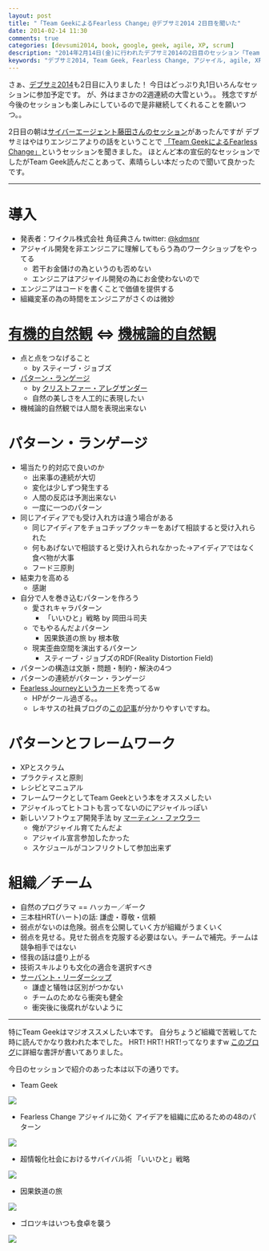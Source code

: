 ```yaml
---
layout: post
title: "「Team GeekによるFearless Change」@デブサミ2014 2日目を聞いた"
date: 2014-02-14 11:30
comments: true
categories: [devsumi2014, book, google, geek, agile, XP, scrum]
description: "2014年2月14日(金)に行われたデブサミ2014の2日目のセッション「Team GeekによるFearless Change」を聞いた際のメモをまとめました。"
keywords: "デブサミ2014, Team Geek, Fearless Change, アジャイル, agile, XP, スクラム, scrum"
---
```


さぁ、[デブサミ2014](http://event.shoeisha.jp/devsumi/20140213/)も2日目に入りました！
今日はどっぷり丸1日いろんなセッションに参加予定です。
が、外はまさかの2週連続の大雪という。。
残念ですが今後のセッションも楽しみにしているので是非継続してくれることを願いつつ。。

2日目の朝は[サイバーエージェント藤田さんのセッション](http://event.shoeisha.jp/devsumi/20140213/session/409/)があったんですが
デブサミはやはりエンジニアよりの話をということで
[「Team GeekによるFearless Change」](http://event.shoeisha.jp/devsumi/20140213/session/425/)というセッションを聞きました。
ほとんど本の宣伝的なセッションでしたがTeam Geek読んだことあって、素晴らしい本だったので聞いて良かったです。

- - -

# 導入
* 発表者：ワイクル株式会社 角征典さん twitter: [@kdmsnr](https://twitter.com/kdmsnr)
* アジャイル開発を非エンジニアに理解してもらう為のワークショップをやってる
  - 若干お金儲けの為というのも否めない
  - エンジニアはアジャイル開発の為にお金使わないので
* エンジニアはコードを書くことで価値を提供する
* 組織変革の為の時間をエンジニアがさくのは微妙

# [有機的自然観](http://ja.wikipedia.org/wiki/%E6%9C%89%E6%A9%9F%E4%BD%93%E8%AB%96) <=> [機械論的自然観](http://kotobank.jp/word/%E6%A9%9F%E6%A2%B0%E8%AB%96%E7%9A%84%E8%87%AA%E7%84%B6%E8%A6%B3)
* 点と点をつなげること
  - by スティーブ・ジョブズ
* [パターン・ランゲージ](http://ja.wikipedia.org/wiki/%E3%83%91%E3%82%BF%E3%83%B3%E3%83%BB%E3%83%A9%E3%83%B3%E3%82%B2%E3%83%BC%E3%82%B8)
  - by [クリストファー・アレグザンダー](http://ja.wikipedia.org/wiki/%E3%82%AF%E3%83%AA%E3%82%B9%E3%83%88%E3%83%95%E3%82%A1%E3%83%BC%E3%83%BB%E3%82%A2%E3%83%AC%E3%82%B0%E3%82%B6%E3%83%B3%E3%83%80%E3%83%BC)
  - 自然の美しさを人工的に表現したい
* 機械論的自然観では人間を表現出来ない

# パターン・ランゲージ
* 場当たり的対応で良いのか
  - 出来事の連続が大切
  - 変化は少しずつ発生する
  - 人間の反応は予測出来ない
  - 一度に一つのパターン
* 同じアイディアでも受け入れ方は違う場合がある
  - 同じアイディアをチョコチップクッキーをあげて相談すると受け入れられた
  - 何もあげないで相談すると受け入れられなかった→アイディアではなく食べ物が大事
  - フード三原則
* 結束力を高める
  - 感謝
* 自分で人を巻き込むパターンを作ろう
  - 愛されキャラパターン
    * 「いいひと」戦略 by 岡田斗司夫
  - でもやるんだよパターン
    * 因果鉄道の旅 by 根本敬
  - 現実歪曲空間を演出するパターン
    * スティーブ・ジョブズのRDF(Reality Distortion Field)
* パターンの構造は文脈・問題・制約・解決の4つ
* パターンの連続がパターン・ランゲージ
* [Fearless Journeyというカード](http://fearlessjourney.info/)を売ってるw
  - HPがクール過ぎる。。
  - レキサスの社員ブログの[この記事](http://blog.lexues.co.jp/15344.html)が分かりやすいですね。

# パターンとフレームワーク
* XPとスクラム
* プラクティスと原則
* レシピとマニュアル
* フレームワークとしてTeam Geekという本をオススメしたい
* アジャイルってヒトコトも言ってないのにアジャイルっぽい
* 新しいソフトウェア開発手法 by [マーティン・ファウラー](http://ja.wikipedia.org/wiki/%E3%83%9E%E3%83%BC%E3%83%86%E3%82%A3%E3%83%B3%E3%83%BB%E3%83%95%E3%82%A1%E3%82%A6%E3%83%A9%E3%83%BC)
  - 俺がアジャイル育てたんだよ
  - アジャイル宣言参加したかった
  - スケジュールがコンフリクトして参加出来ず

# 組織／チーム
* 自然のプログラマ == ハッカー／ギーク
* 三本柱HRT(ハート)の話: 謙虚・尊敬・信頼
* 弱点がないのは危険。弱点を公開していく方が組織がうまくいく
* 弱点を見せる。見せた弱点を克服する必要はない。チームで補完。チームは競争相手ではない
* 怪我の話は盛り上がる
* 技術スキルよりも文化の適合を選択すべき
* [サーバント・リーダーシップ](http://itpro.nikkeibp.co.jp/article/Keyword/20100723/350589/)
  - 謙虚と犠牲は区別がつかない
  - チームのためなら衝突も健全
  - 衝突後に後腐れがないように

- - -

特にTeam Geekはマジオススメしたい本です。
自分ちょうど組織で苦戦してた時に読んでかなり救われた本でした。
HRT! HRT! HRT!ってなりますw
[このブログ](http://blog.jmuk.org/2013/07/team-geek.html)に詳細な書評が書いてありました。

今日のセッションで紹介のあった本は以下の通りです。

* Team Geek

<a href="http://www.amazon.co.jp/gp/product/4873116309/ref=as_li_qf_sp_asin_il?ie=UTF8&camp=247&creative=1211&creativeASIN=4873116309&linkCode=as2&tag=athome0a-22"><img border="0" src="http://ws-fe.amazon-adsystem.com/widgets/q?_encoding=UTF8&ASIN=4873116309&Format=_SL160_&ID=AsinImage&MarketPlace=JP&ServiceVersion=20070822&WS=1&tag=athome0a-22" ></a><img src="http://ir-jp.amazon-adsystem.com/e/ir?t=athome0a-22&l=as2&o=9&a=4873116309" width="1" height="1" border="0" alt="" style="border:none !important; margin:0px !important;" />

* Fearless Change アジャイルに効く アイデアを組織に広めるための48のパターン

<a href="http://www.amazon.co.jp/gp/product/462108786X/ref=as_li_qf_sp_asin_il?ie=UTF8&camp=247&creative=1211&creativeASIN=462108786X&linkCode=as2&tag=athome0a-22"><img border="0" src="http://ws-fe.amazon-adsystem.com/widgets/q?_encoding=UTF8&ASIN=462108786X&Format=_SL160_&ID=AsinImage&MarketPlace=JP&ServiceVersion=20070822&WS=1&tag=athome0a-22" ></a><img src="http://ir-jp.amazon-adsystem.com/e/ir?t=athome0a-22&l=as2&o=9&a=462108786X" width="1" height="1" border="0" alt="" style="border:none !important; margin:0px !important;" />

* 超情報化社会におけるサバイバル術 「いいひと」戦略

<a href="http://www.amazon.co.jp/gp/product/4838725485/ref=as_li_qf_sp_asin_il?ie=UTF8&camp=247&creative=1211&creativeASIN=4838725485&linkCode=as2&tag=athome0a-22"><img border="0" src="http://ws-fe.amazon-adsystem.com/widgets/q?_encoding=UTF8&ASIN=4838725485&Format=_SL160_&ID=AsinImage&MarketPlace=JP&ServiceVersion=20070822&WS=1&tag=athome0a-22" ></a><img src="http://ir-jp.amazon-adsystem.com/e/ir?t=athome0a-22&l=as2&o=9&a=4838725485" width="1" height="1" border="0" alt="" style="border:none !important; margin:0px !important;" />

* 因果鉄道の旅

<a href="http://www.amazon.co.jp/gp/product/4344414640/ref=as_li_qf_sp_asin_il?ie=UTF8&camp=247&creative=1211&creativeASIN=4344414640&linkCode=as2&tag=athome0a-22"><img border="0" src="http://ws-fe.amazon-adsystem.com/widgets/q?_encoding=UTF8&ASIN=4344414640&Format=_SL160_&ID=AsinImage&MarketPlace=JP&ServiceVersion=20070822&WS=1&tag=athome0a-22" ></a><img src="http://ir-jp.amazon-adsystem.com/e/ir?t=athome0a-22&l=as2&o=9&a=4344414640" width="1" height="1" border="0" alt="" style="border:none !important; margin:0px !important;" />

* ゴロツキはいつも食卓を襲う

<a href="http://www.amazon.co.jp/gp/product/4778313135/ref=as_li_qf_sp_asin_il?ie=UTF8&camp=247&creative=1211&creativeASIN=4778313135&linkCode=as2&tag=athome0a-22"><img border="0" src="http://ws-fe.amazon-adsystem.com/widgets/q?_encoding=UTF8&ASIN=4778313135&Format=_SL160_&ID=AsinImage&MarketPlace=JP&ServiceVersion=20070822&WS=1&tag=athome0a-22" ></a><img src="http://ir-jp.amazon-adsystem.com/e/ir?t=athome0a-22&l=as2&o=9&a=4778313135" width="1" height="1" border="0" alt="" style="border:none !important; margin:0px !important;" />

